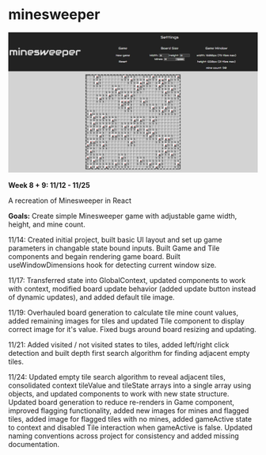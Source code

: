 # minesweeper

![thumbnail](/thumbnail.jpg)

**Week 8 + 9: 11/12 - 11/25**

A recreation of Minesweeper in React

**Goals:** Create simple Minesweeper game with adjustable game width, height, and mine count.

11/14: Created initial project, built basic UI layout and set up game parameters in changable state bound inputs. Built Game and Tile components and begain rendering game board. Built useWindowDimensions hook for detecting current window size.

11/17: Transferred state into GlobalContext, updated components to work with context, modified board update behavior (added update button instead of dynamic updates), and added default tile image.

11/19: Overhauled board generation to calculate tile mine count values, added remaining images for tiles and updated Tile component to display correct image for it's value. Fixed bugs around board resizing and updating.

11/21: Added visited / not visited states to tiles, added left/right click detection and built depth first search algorithm for finding adjacent empty tiles.

11/24: Updated empty tile search algorithm to reveal adjacent tiles, consolidated context tileValue and tileState arrays into a single array using objects, and updated components to work with new state structure. Updated board generation to reduce re-renders in Game component, improved flagging functionality, added new images for mines and flagged tiles, added image for flagged tiles with no mines, added gameActive state to context and disabled Tile interaction when gameActive is false. Updated naming conventions across project for consistency and added missing documentation.
